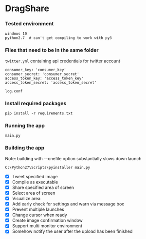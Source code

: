 # DragShare

### Tested environment
```
windows 10
python2.7  # can't get compiling to work with py3
```

### Files that need to be in the same folder
`twitter.yml` containing api credentials for twitter account
```
consumer_key: 'consumer_key'
consumer_secret: 'consumer_secret'
access_token_key: 'access_token_key'
access_token_secret: 'access_token_secret'
```
`log.conf`

### Install required packages
```
pip install -r requirements.txt
```

### Running the app
```
main.py
```

### Building the app
Note: building with --onefile option substantially slows down launch
```
C:\Python27\Scripts\pyinstaller main.py
```

- [x] Tweet specified image
- [x] Compile as executable
- [x] Share specified area of screen
- [x] Select area of screen
- [x] Visualize area
- [x] Add early check for settings and warn via message box
- [x] Prevent multiple launches
- [x] Change cursor when ready
- [x] Create image confirmation window
- [x] Support multi monitor environment
- [x] Somehow notify the user after the upload has been finished
